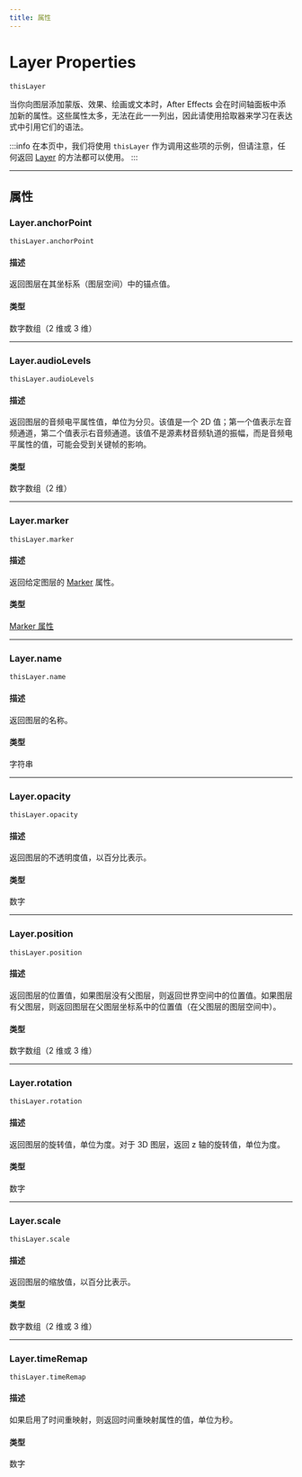 ```yaml
---
title: 属性
---
```

# Layer Properties

`thisLayer`

当你向图层添加蒙版、效果、绘画或文本时，After Effects 会在时间轴面板中添加新的属性。这些属性太多，无法在此一一列出，因此请使用拾取器来学习在表达式中引用它们的语法。

:::info
在本页中，我们将使用 `thisLayer` 作为调用这些项的示例，但请注意，任何返回 [Layer](.././layer) 的方法都可以使用。
:::

---

## 属性

### Layer.anchorPoint

`thisLayer.anchorPoint`

#### 描述

返回图层在其坐标系（图层空间）中的锚点值。

#### 类型

数字数组（2 维或 3 维）

---

### Layer.audioLevels

`thisLayer.audioLevels`

#### 描述

返回图层的音频电平属性值，单位为分贝。该值是一个 2D 值；第一个值表示左音频通道，第二个值表示右音频通道。该值不是源素材音频轨道的振幅，而是音频电平属性的值，可能会受到关键帧的影响。

#### 类型

数字数组（2 维）

---

### Layer.marker

`thisLayer.marker`

#### 描述

返回给定图层的 [Marker](../objects/marker-property) 属性。

#### 类型

[Marker 属性](../objects/marker-property)

---

### Layer.name

`thisLayer.name`

#### 描述

返回图层的名称。

#### 类型

字符串

---

### Layer.opacity

`thisLayer.opacity`

#### 描述

返回图层的不透明度值，以百分比表示。

#### 类型

数字

---

### Layer.position

`thisLayer.position`

#### 描述

返回图层的位置值，如果图层没有父图层，则返回世界空间中的位置值。如果图层有父图层，则返回图层在父图层坐标系中的位置值（在父图层的图层空间中）。

#### 类型

数字数组（2 维或 3 维）

---

### Layer.rotation

`thisLayer.rotation`

#### 描述

返回图层的旋转值，单位为度。对于 3D 图层，返回 z 轴的旋转值，单位为度。

#### 类型

数字

---

### Layer.scale

`thisLayer.scale`

#### 描述

返回图层的缩放值，以百分比表示。

#### 类型

数字数组（2 维或 3 维）

---

### Layer.timeRemap

`thisLayer.timeRemap`

#### 描述

如果启用了时间重映射，则返回时间重映射属性的值，单位为秒。

#### 类型

数字
